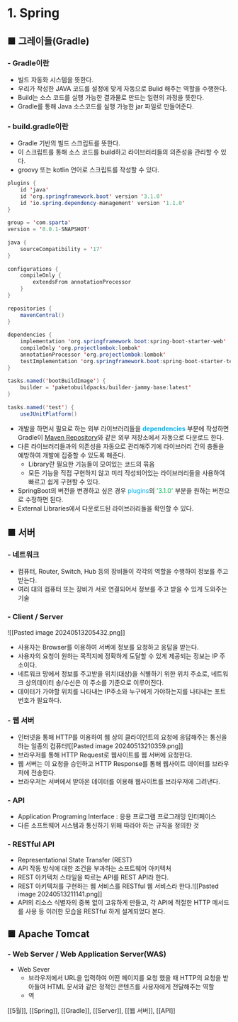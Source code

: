 # **1. Spring** 

## ■ 그레이들(Gradle)
### - Gradle이란
- 빌드 자동화 시스템을 뜻한다.
- 우리가 작성한 JAVA 코드를 설정에 맞게 자동으로 Bulid 해주는 역할을 수행한다.
- Build는 소스 코드를 실행 가능한 결과물로 만드는 일련의 과정을 뜻한다.
- Gradle를 통해 Java 소스코드를 실행 가능한 jar 파일로 만들어준다.


### - build.gradle이란
- Gradle 기반의 빌드 스크립트를 뜻한다.
- 이 스크립트를 통해 소스 코드를 build하고 라이브러리들의 의존성을 관리할 수 있다.
- groovy 또는 kotlin 언어로 스크립트를 작성할 수 있다.

``` java
plugins {  
    id 'java'  
    id 'org.springframework.boot' version '3.1.0'  
    id 'io.spring.dependency-management' version '1.1.0'  
}  
  
group = 'com.sparta'  
version = '0.0.1-SNAPSHOT'  
  
java {  
    sourceCompatibility = '17'  
}  
  
configurations {  
    compileOnly {  
        extendsFrom annotationProcessor  
    }  
}  
  
repositories {  
    mavenCentral()  
}  
  
dependencies {  
    implementation 'org.springframework.boot:spring-boot-starter-web'  
    compileOnly 'org.projectlombok:lombok'  
    annotationProcessor 'org.projectlombok:lombok'  
    testImplementation 'org.springframework.boot:spring-boot-starter-test'  
}  
  
tasks.named('bootBuildImage') {  
    builder = 'paketobuildpacks/builder-jammy-base:latest'  
}  
  
tasks.named('test') {  
    useJUnitPlatform()
```
- 개발을 하면서 필요로 하는 외부 라이브러리들을 **<font color="#00b0f0">dependencies</font>** 부분에 작성하면
   Gradle이 [Maven Repository](https://mvnrepository.com/)와 같은 외부 저장소에서 자동으로 다운로드 한다.
- 다른 라이브러리들과의 의존성을 자동으로 관리해주기에 라이브러리 간의 충돌을 예방하여
   개발에 집중할 수 있도록 해준다.
	- Library란 필요한 기능들이 모여있는 코드의 묶음
	- 모든 기능을 직접 구현하지 않고 미리 작성되어있는 라이브러리들을 사용하여 빠르고 쉽게 구현할 수 있다.
- SpringBoot의 버전을 변경하고 싶은 경우 <font color="#00b0f0">plugins</font>의 <font color="#00b050">'3.1.0'</font> 부분을 원하는 버전으로 수정하면 된다.
- External Libraries에서 다운로드된 라이브러리들을 확인할 수 있다.



## ■  서버
### - 네트워크
- 컴퓨터, Router, Switch, Hub 등의 장비들이 각각의 역할을 수행하여 정보를 주고받는다.
- 여러 대의 컴퓨터 또는 장비가 서로 연결되어서 정보를 주고 받을 수 있게 도와주는 기술


### - Client / Server
![[Pasted image 20240513205432.png]]
- 사용자는 Browser를 이용하여 서버에 정보를 요청하고 응답을 받는다.
- 사용자의 요청이 원하는 목적지에 정확하게 도달할 수 있게 제공되는 정보는 IP 주소이다.
- 네트워크 망에서 정보를 주고받을 위치(대상)을 식별하기 위한 위치 주소로, 네트워크 상의데이터 송/수신은 이 주소를 기준으로 이루어진다.
- 데이터가 가야할 위치를 나타내는 IP주소와 누구에게 가야하는지를 나타내는 포트번호가 필요하다.


### - 웹 서버
- 인터넷을 통해 HTTP를 이용하여 웹 상의 클라이언트의 요청에 응답해주는 통신을 하는 일종의 컴퓨터![[Pasted image 20240513210359.png]]
- 브라우저를 통해 HTTP Request로 웹사이트를 웹 서버에 요청한다.
- 웹 서버는 이 요청을 승인하고 HTTP Response를 통해 웹사이트 데이터를 브라우저에 전송한다.
- 브라우저는 서버에서 받아온 데이터를 이용해 웹사이트를 브라우저에 그려낸다.


### - API
- Application Programing Interface : 응용 프로그램 프로그래밍 인터페이스
- 다른 소프트웨어 시스템과 통신하기 위해 따라야 하는 규칙을 정의한 것


### - RESTful API
- Representational State Transfer (REST)
- API 작동 방식에 대한 조건을 부과하는 소프트웨어 아키텍처
- REST 아키텍처 스타일을 따르는 API를 REST API라 한다.
- REST 아키텍처를 구현하는 웹 서비스를 RESTful 웹 서비스라 한다.![[Pasted image 20240513211141.png]]
- API의 리소스 식별자의 중복 없이 고유하게 만들고, 각 API에 적절한 HTTP 메서드를 사용 등 이러한 모습을 RESTful 하게 설계되었다 본다.


## ■ Apache Tomcat
### - Web Server / Web Application Server(WAS)

- Web Sever 
	- 브라우저에서 URL을 입력하여 어떤 페이지를 요청 했을 때 HTTP의 요청을 받아들여 HTML 문서와 같은 정적인 콘텐츠를 사용자에게 전달해주는 역할
	- 역


[[5월]], [[Spring]], [[Gradle]], [[Server]],  [[웹 서버]], [[API]]

